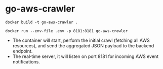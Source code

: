 # go-aws-crawler
`docker build -t go-aws-crawler .`


`docker run --env-file .env -p 8181:8181 go-aws-crawler`

- The container will start, perform the initial crawl (fetching all AWS resources), and send the aggregated JSON payload to the backend endpoint.
- The real‑time server, it will listen on port 8181 for incoming AWS event notifications.